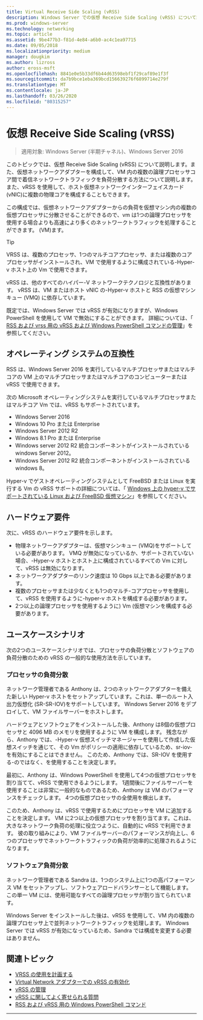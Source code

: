 ```yaml
---
title: Virtual Receive Side Scaling (vRSS)
description: Windows Server での仮想 Receive Side Scaling (vRSS) について説明します。また、仮想ネットワークアダプターを構成して、VM 内の複数の論理プロセッサコア間で着信ネットワークトラフィックを負荷分散する方法についても説明します。 また、ホスト仮想ネットワークインターフェイスカード (vNIC) の複数の物理コアを構成することもできます。
ms.prod: windows-server
ms.technology: networking
ms.topic: article
ms.assetid: 9be477b3-f81d-4e84-a6b0-ac4c1ea97715
ms.date: 09/05/2018
ms.localizationpriority: medium
manager: dougkim
ms.author: lizross
author: eross-msft
ms.openlocfilehash: 8841e0e5b33df6b44d63598ebf1f29caf89e1f3f
ms.sourcegitcommit: da7b9bce1eba369bcd156639276f6899714e279f
ms.translationtype: MT
ms.contentlocale: ja-JP
ms.lasthandoff: 03/26/2020
ms.locfileid: "80315257"
---
```

# <a name="virtual-receive-side-scaling-vrss"></a>仮想 Receive Side Scaling \(vRSS\)

>適用対象: Windows Server (半期チャネル)、Windows Server 2016

このトピックでは、仮想 Receive Side Scaling (vRSS) について説明します。また、仮想ネットワークアダプターを構成して、VM 内の複数の論理プロセッサコア間で着信ネットワークトラフィックを負荷分散する方法について説明します。 また、vRSS を使用して、ホスト仮想ネットワークインターフェイスカード \(vNIC\)に複数の物理コアを構成することもできます。

この構成では、仮想ネットワークアダプターからの負荷を仮想マシン内の複数の仮想プロセッサに分散させることができるので、vm は1つの論理プロセッサを使用する場合よりも高速により多くのネットワークトラフィックを処理することができます。 \(VM\)ます。

>[!TIP]
>VRSS は、複数のプロセッサ、1つのマルチコアプロセッサ、または複数のコアプロセッサがインストールされ、VM で使用するように構成されている\-Hyper-v ホスト上の Vm で使用できます。

vRSS は、他のすべてのハイパー\-V ネットワークテクノロジと互換性があります。 vRSS は、VM またはホスト vNIC の\-Hyper-v ホストと RSS の仮想マシンキュー \(VMQ\) に依存しています。

既定では、Windows Server では vRSS が有効になりますが、Windows PowerShell を使用して VM で無効にすることができます。 詳細については、「 [RSS および vrss 用の vRSS および Windows PowerShell コマンドの](vrss-wps.md)[管理](vrss-manage.md)」を参照してください。



## <a name="operating-system-compatibility"></a>オペレーティング システムの互換性

RSS は、Windows Server 2016 を実行しているマルチプロセッサまたはマルチコアの VM 上のマルチプロセッサまたはマルチコアのコンピューターまたは vRSS で使用できます。

次の Microsoft オペレーティングシステムを実行しているマルチプロセッサまたはマルチコア Vm では、vRSS もサポートされています。

- Windows Server 2016
- Windows 10 Pro または Enterprise
- Windows Server 2012 R2
- Windows 8.1 Pro または Enterprise
- Windows server 2012 R2 統合コンポーネントがインストールされている windows Server 2012。
- Windows Server 2012 R2 統合コンポーネントがインストールされている windows 8。

Hyper-v でゲストオペレーティングシステムとして FreeBSD または Linux を実行する Vm の vRSS サポートの詳細については、「 [Windows 上の hyper-v でサポートされている Linux および FreeBSD 仮想マシン](https://docs.microsoft.com/windows-server/virtualization/hyper-v/Supported-Linux-and-FreeBSD-virtual-machines-for-Hyper-V-on-Windows)」を参照してください。
  
## <a name="hardware-requirements"></a>ハードウェア要件

次に、vRSS のハードウェア要件を示します。
 
- 物理ネットワークアダプターは、仮想マシンキュー \(VMQ\)をサポートしている必要があります。 VMQ が無効になっているか、サポートされていない場合、\-Hyper-v ホストとホスト上に構成されているすべての Vm に対して、vRSS は無効になります。
- ネットワークアダプターのリンク速度は 10 Gbps 以上である必要があります。
- 複数のプロセッサまたは少なくとも1つのマルチ\-コアプロセッサを使用して、vRSS を使用するように\-hyper-v ホストを構成する必要があります。
- 2つ以上の論理プロセッサを使用するように\) Vm \(仮想マシンを構成する必要があります。


## <a name="use-case-scenarios"></a>ユースケースシナリオ

次の2つのユースケースシナリオでは、プロセッサの負荷分散とソフトウェアの負荷分散のための vRSS の一般的な使用方法を示しています。

### <a name="processor-load-balancing"></a>プロセッサの負荷分散
  
ネットワーク管理者である Anthony は、2つのネットワークアダプターを備えた新しい Hyper-v ホストをセットアップしています。これは、単一のルート入出力仮想化 \(SR\-SR-IOV\)をサポートしています。 Windows Server 2016 をデプロイして、VM ファイルサーバーをホストします。

ハードウェアとソフトウェアをインストールした後、Anthony は8個の仮想プロセッサと 4096 MB のメモリを使用するように VM を構成します。 残念ながら、Anthony では、\-Hyper-v 仮想スイッチマネージャーを使用して作成した仮想スイッチを通じて、その Vm がポリシーの適用に依存しているため、sr-iov\-を有効にすることはできません。 このため、Anthony では、SR-IOV を使用する\-のではなく、を使用することを決定します。

最初に、Anthony は、Windows PowerShell を使用して4つの仮想プロセッサを割り当てて、vRSS で使用できるようにします。 1週間後にファイルサーバーを使用することは非常に一般的なものであるため、Anthony は VM のパフォーマンスをチェックします。  4つの仮想プロセッサの全使用を検出します。

このため、Anthony は、vRSS で使用するためにプロセッサを VM に追加することを決定します。  VM に2つ以上の仮想プロセッサを割り当てます。これは、大きなネットワーク負荷の処理に役立つように、自動的に vRSS で利用できます。 彼の取り組みにより、VM ファイルサーバーのパフォーマンスが向上し、6つのプロセッサでネットワークトラフィックの負荷が効率的に処理されるようになります。


### <a name="software-load-balancing"></a>ソフトウェア負荷分散

ネットワーク管理者である Sandra は、1つのシステム上に1つの高パフォーマンス VM をセットアップし、ソフトウェアロードバランサーとして機能します。 この単一 VM には、使用可能なすべての論理プロセッサが割り当てられています。

Windows Server をインストールした後は、vRSS を使用して、VM 内の複数の論理プロセッサ上で並列ネットワークトラフィックを処理します。 Windows Server では vRSS が有効になっているため、Sandra では構成を変更する必要はありません。


## <a name="related-topics"></a>関連トピック

- [VRSS の使用を計画する](vrss-plan.md)
- [Virtual Network アダプターでの vRSS の有効化](vrss-enable.md)
- [vRSS の管理](vrss-manage.md)
- [vRSS に関してよく寄せられる質問](vrss-faq.md)
- [RSS および vRSS 用の Windows PowerShell コマンド](vrss-wps.md)

---
